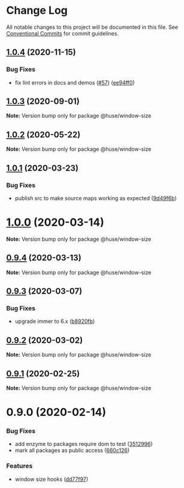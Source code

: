 # Change Log

All notable changes to this project will be documented in this file.
See [Conventional Commits](https://conventionalcommits.org) for commit guidelines.

## [1.0.4](https://github.com/ecomfe/react-hooks/compare/@huse/window-size@1.0.2...@huse/window-size@1.0.4) (2020-11-15)


### Bug Fixes

* fix lint errors in docs and demos ([#57](https://github.com/ecomfe/react-hooks/issues/57)) ([ee94ff0](https://github.com/ecomfe/react-hooks/commit/ee94ff02bf09696374ca4250c496a4dec0cbe02a))





## [1.0.3](https://github.com/ecomfe/react-hooks/compare/@huse/window-size@1.0.2...@huse/window-size@1.0.3) (2020-09-01)

**Note:** Version bump only for package @huse/window-size





## [1.0.2](https://github.com/ecomfe/react-hooks/compare/@huse/window-size@1.0.1...@huse/window-size@1.0.2) (2020-05-22)

**Note:** Version bump only for package @huse/window-size





## [1.0.1](https://github.com/ecomfe/react-hooks/compare/@huse/window-size@0.9.3...@huse/window-size@1.0.1) (2020-03-23)


### Bug Fixes

* publish src to make source maps working as expected ([9d49f6b](https://github.com/ecomfe/react-hooks/commit/9d49f6b294a445c302f05da958c6e427e7eae669))





# [1.0.0](https://github.com/ecomfe/react-hooks/compare/@huse/window-size@0.9.3...@huse/window-size@1.0.0) (2020-03-14)

**Note:** Version bump only for package @huse/window-size





## [0.9.4](https://github.com/ecomfe/react-hooks/compare/@huse/window-size@0.9.3...@huse/window-size@0.9.4) (2020-03-13)

**Note:** Version bump only for package @huse/window-size





## [0.9.3](https://github.com/ecomfe/react-hooks/compare/@huse/window-size@0.9.2...@huse/window-size@0.9.3) (2020-03-07)


### Bug Fixes

* upgrade immer to 6.x ([b8920fb](https://github.com/ecomfe/react-hooks/commit/b8920fb67a14bd111b543efdcd58b67b8277ba46))





## [0.9.2](https://github.com/ecomfe/react-hooks/compare/@huse/window-size@0.9.1...@huse/window-size@0.9.2) (2020-03-02)

**Note:** Version bump only for package @huse/window-size





## [0.9.1](https://github.com/ecomfe/react-hooks/compare/@huse/window-size@0.9.0...@huse/window-size@0.9.1) (2020-02-25)

**Note:** Version bump only for package @huse/window-size





# 0.9.0 (2020-02-14)


### Bug Fixes

* add enzyme to packages require dom to test ([3512996](https://github.com/ecomfe/react-hooks/commit/351299610b2a960c846c105318146e2575cf2791))
* mark all packages as public access ([660c126](https://github.com/ecomfe/react-hooks/commit/660c1265ee27cb0de0e7b456904a22f4370002d0))


### Features

* window size hooks ([dd77f97](https://github.com/ecomfe/react-hooks/commit/dd77f97e8662f0a44a1433198c82326a99a83cb8))
